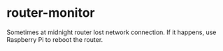 # router-monitor

Sometimes at midnight router lost network connection. If it happens, use Raspberry Pi to reboot the router.
